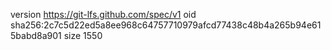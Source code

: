 version https://git-lfs.github.com/spec/v1
oid sha256:2c7c5d22ed5a8ee968c64757710979afcd77438c48b4a265b94e615babd8a901
size 1550
